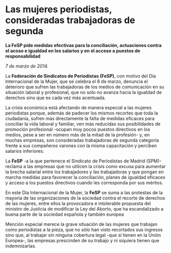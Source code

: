 # Las mujeres periodistas, consideradas trabajadoras de segunda

**La FeSP pide medidas efectivas para la conciliación, actuaciones contra el acoso e igualdad en los salarios y en el acceso a puestos de responsabilidad**

*7 de marzo de 2014.*

La **Federación de Sindicatos de Periodistas (FeSP)**, con motivo del Día Internacional de la Mujer, que se celebra el 8 de marzo, denuncia el deterioro que sufren las trabajadoras de los medios de comunicación en su situación laboral y profesional, que no solo no avanza hacia la igualdad de derechos sino que es cada vez más acentuada.

La crisis económica está afectando de manera especial a las mujeres periodistas porque, además de padecer los mismos recortes que toda la ciudadanía, sufren más directamente la falta de medidas eficaces para conciliar la vida laboral y familiar, ven más reducidas sus posibilidades de promoción profesional -ocupan muy pocos puestos directivos en los medios, pese a ser en número más de la mitad de la profesión- y, en muchas empresas, son consideradas trabajadoras de segunda categoría frente a sus compañeros varones con la misma capacitación y perciben salarios inferiores.

La **FeSP** -a la que pertenece el Sindicato de Periodistas de Madrid (SPM)- reclama a las empresas que no utilicen la crisis como excusa para aumentar la brecha salarial entre los trabajadores y las trabajadoras y que pongan en marcha medidas para favorecer la conciliación, planes de igualdad eficaces y acceso a los puestos directivos cuando les corresponda por sus méritos.

En este Día Internacional de la Mujer, la **FeSP** se suma a las protestas de la mayoría de las organizaciones de la sociedad contra el recorte de derechos de las mujeres, entre ellos la provocadora e intolerable propuesta del ministro de Justicia de modificar la Ley del Aborto, que ha escandalizado a buena parte de la sociedad española y también europea

Mención especial merece la grave situación de las mujeres que trabajan como periodistas a la pieza, que no sólo han visto recortados sus ingresos sino que, al trabajar sin ninguna cobertura legal -que sí tienen en la Unión Europea-, las empresas prescinden de su trabajo y ni siquiera tienen que indemnizarlas.
